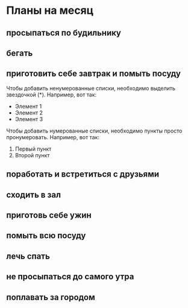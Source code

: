 # Планы на месяц

## просыпаться по будильнику

## бегать

## приготовить себе завтрак и помыть посуду
Чтобы добавить ненумерованные списки, необходимо выделить звездочкой (*).       Например, вот так:
* Элемент 1
* Элемент 2
* Элемент 3

Чтобы добавить нумерованные списки, необходимо пункты просто пронумеровать.                        Например, вот так:
1. Первый пункт
2. Второй пункт

## поработать и встретиться с друзьями

## сходить в зал

## приготовь себе ужин

## помыть всю посуду

## лечь спать

## не просыпаться до самого утра

## поплавать за городом

